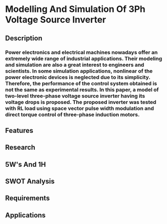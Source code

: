 # Modelling And Simulation Of 3Ph Voltage Source Inverter
##  Description
 ### Power electronics and electrical machines nowadays offer an extremely wide range of industrial applications. Their modeling and simulation are also a great interest to engineers and scientists. In some simulation applications, nonlinear of the power electronic devices is neglected due to its simplicity. Therefore, the performance of the control system obtained is not the same as experimental results. In this paper, a model of two-level three-phase voltage source inverter having its voltage drops is proposed. The proposed inverter was tested with RL load using space vector pulse width modulation and direct torque control of three-phase induction motors.
## Features
## Research
##  5W's And 1H
## SWOT Analysis
## Requirements
## Applications
